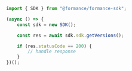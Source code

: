 <!-- Start SDK Example Usage -->


```typescript
import { SDK } from "@formance/formance-sdk";

(async () => {
    const sdk = new SDK();

    const res = await sdk.sdk.getVersions();

    if (res.statusCode == 200) {
        // handle response
    }
})();

```
<!-- End SDK Example Usage -->